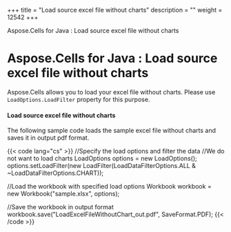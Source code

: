 +++
title = "Load source excel file without charts" 
description = "" 
weight = 12542 
+++

Aspose.Cells for Java : Load source excel file without charts  

# Aspose.Cells for Java : Load source excel file without charts


Aspose.Cells allows you to load your excel file without charts. Please use `LoadOptions.LoadFilter` property for this purpose.

#### Load source excel file without charts

The following sample code loads the sample excel file without charts and saves it in output pdf format.


{{< code lang="cs" >}}
//Specify the load options and filter the data
//We do not want to load charts
LoadOptions options = new LoadOptions();
options.setLoadFilter(new LoadFilter(LoadDataFilterOptions.ALL & ~LoadDataFilterOptions.CHART));

//Load the workbook with specified load options
Workbook workbook = new Workbook("sample.xlsx", options);

//Save the workbook in output format
workbook.save("LoadExcelFileWithoutChart_out.pdf", SaveFormat.PDF);
{{< /code >}}

